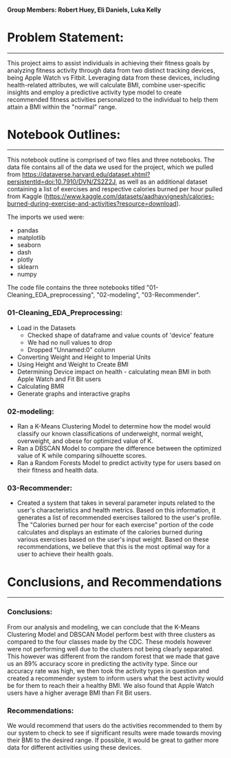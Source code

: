#### Group Members: Robert Huey, Eli Daniels, Luka Kelly

# Problem Statement:
_____________________________

This project aims to assist individuals in achieving their fitness goals by analyzing fitness activity through data from two distinct tracking devices, being Apple Watch vs Fitbit. Leveraging data from these devices, including health-related attributes, we will calculate BMI, combine user-specific insights and employ a predictive activity type model to create recommended fitness activities personalized to the individual to help them attain a BMI within the "normal" range.

# Notebook Outlines:
______________________________________
This notebook outline is comprised of two files and three notebooks. The data file contains all of the data we used for the project, which we pulled from https://dataverse.harvard.edu/dataset.xhtml?persistentId=doi:10.7910/DVN/ZS2Z2J, as well as an additional dataset containing a list of exercises and respective calories burned per hour pulled from Kaggle (https://www.kaggle.com/datasets/aadhavvignesh/calories-burned-during-exercise-and-activities?resource=download).

The imports we used were:
+ pandas
+ matplotlib
+ seaborn 
+ dash
+ plotly
+ sklearn
+ numpy

The code file contains the three notebooks titled "01-Cleaning_EDA_preprocessing", "02-modeling", "03-Recommender". 

### 01-Cleaning_EDA_Preprocessing:
+ Load in the Datasets
    + Checked shape of dataframe and value counts of 'device' feature
    + We had no null values to drop
    + Dropped "Unnamed:0" column
+ Converting Weight and Height to Imperial Units
+ Using Height and Weight to Create BMI
+ Determining Device impact on health - calculating mean BMI in both Apple Watch and Fit Bit users
+ Calculating BMR
+ Generate graphs and interactive graphs

### 02-modeling:
+ Ran a K-Means Clustering Model to determine how the model would classify our known classifications of underweight, normal weight, overweight, and obese for optimized value of K. 
+ Ran a DBSCAN Model to compare the difference between the optimized value of K while comparing silhouette scores.
+ Ran a Random Forests Model to predict activity type for users based on their fitness and health data.     

### 03-Recommender:
+ Created a system that takes in several parameter inputs related to the user's characteristics and health metrics. Based on this information, it generates a list of recommended exercises tailored to the user's profile. The "Calories burned per hour for each exercise" portion of the code calculates and displays an estimate of the calories burned during various exercises based on the user's input weight. Based on these recommendations, we believe that this is the most optimal way for a user to achieve their health goals.


# Conclusions, and Recommendations
_______________________________
### Conclusions:

From our analysis and modeling, we can conclude that the K-Means Clustering Model and DBSCAN Model perform best with three clusters as compared to the four classes made by the CDC. These models however were not performing well due to the clusters not being clearly separated. This however was different from the random forest that we made that gave us an 89% accuracy score in predicting the activity type. Since our accuracy rate was high, we then took the activity types in question and created a recommender system to inform users what the best activity would be for them to reach their a healthy BMI. We also found that Apple Watch users have a higher average BMI than Fit Bit users. 

### Recommendations:

We would recommend that users do the activities recommended to them by our system to check to see if significant results were made towards moving their BMI to the desired range. If possible, it would be great to gather more data for different activities using these devices.
